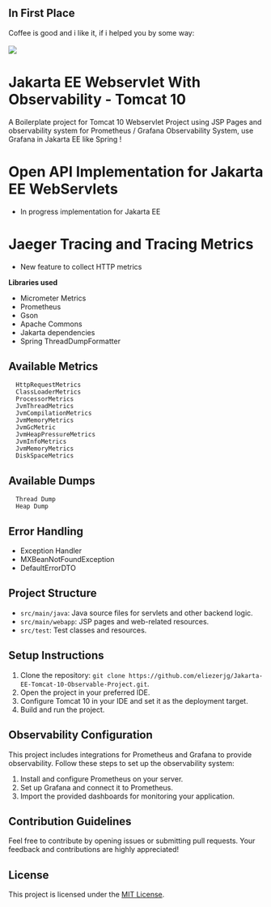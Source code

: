 ## In First Place
Coffee is good and i like it, if i helped you by some way:<br/><br/>
<a href="https://buymeacoffee.com/eliezerjg" target="_blank"><img src="https://img.shields.io/badge/-buy_me_a%C2%A0coffee-gray?logo=buy-me-a-coffee" /></a>


# Jakarta EE Webservlet With Observability - Tomcat 10

A Boilerplate project for Tomcat 10 Webservlet Project using JSP Pages and observability
system for Prometheus / Grafana Observability System, use Grafana in Jakarta EE like Spring !

# Open API Implementation for Jakarta EE WebServlets
+ In progress implementation for Jakarta EE


# Jaeger Tracing and Tracing Metrics 

+ New feature to collect HTTP metrics 

**Libraries used**

- Micrometer Metrics
- Prometheus
- Gson
- Apache Commons
- Jakarta dependencies
- Spring ThreadDumpFormatter

## Available Metrics

```
  HttpRequestMetrics
  ClassLoaderMetrics
  ProcessorMetrics
  JvmThreadMetrics
  JvmCompilationMetrics
  JvmMemoryMetrics
  JvmGcMetric
  JvmHeapPressureMetrics
  JvmInfoMetrics
  JvmMemoryMetrics
  DiskSpaceMetrics
```

## Available Dumps

```
  Thread Dump
  Heap Dump
```

## Error Handling

- Exception Handler
- MXBeanNotFoundException
- DefaultErrorDTO

## Project Structure

- `src/main/java`: Java source files for servlets and other backend logic.
- `src/main/webapp`: JSP pages and web-related resources.
- `src/test`: Test classes and resources.

## Setup Instructions

1. Clone the repository: `git clone https://github.com/eliezerjg/Jakarta-EE-Tomcat-10-Observable-Project.git`.
2. Open the project in your preferred IDE.
3. Configure Tomcat 10 in your IDE and set it as the deployment target.
4. Build and run the project.

## Observability Configuration

This project includes integrations for Prometheus and Grafana to provide observability. Follow these steps to set up the
observability system:

1. Install and configure Prometheus on your server.
2. Set up Grafana and connect it to Prometheus.
3. Import the provided dashboards for monitoring your application.

## Contribution Guidelines

Feel free to contribute by opening issues or submitting pull requests. Your feedback and contributions are highly
appreciated!

## License

This project is licensed under the [MIT License](MIT-LICENSE).
